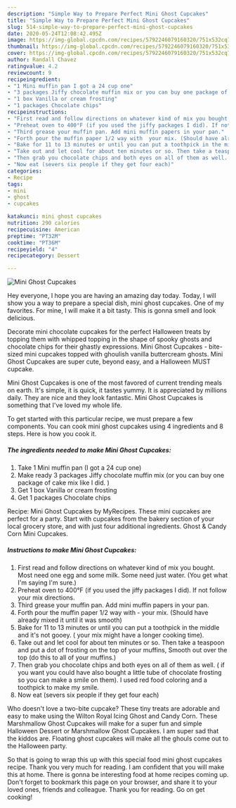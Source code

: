 ```yaml
---
description: "Simple Way to Prepare Perfect Mini Ghost Cupcakes"
title: "Simple Way to Prepare Perfect Mini Ghost Cupcakes"
slug: 514-simple-way-to-prepare-perfect-mini-ghost-cupcakes
date: 2020-05-24T12:08:42.495Z
image: https://img-global.cpcdn.com/recipes/5792246079160320/751x532cq70/mini-ghost-cupcakes-recipe-main-photo.jpg
thumbnail: https://img-global.cpcdn.com/recipes/5792246079160320/751x532cq70/mini-ghost-cupcakes-recipe-main-photo.jpg
cover: https://img-global.cpcdn.com/recipes/5792246079160320/751x532cq70/mini-ghost-cupcakes-recipe-main-photo.jpg
author: Randall Chavez
ratingvalue: 4.2
reviewcount: 9
recipeingredient:
- "1 Mini muffin pan I got a 24 cup one"
- "3 packages Jiffy chocolate muffin mix or you can buy one package of cake mix like I did "
- "1 box Vanilla or cream frosting"
- "1 packages Chocolate chips"
recipeinstructions:
- "First read and follow directions on whatever kind of mix you bought. Most need one egg and some milk. Some need just water. (You get what I&#39;m saying I&#39;m sure.)"
- "Preheat oven to 400°F (if you used the jiffy packages I did). If not follow your mix directions."
- "Third grease your muffin pan. Add mini muffin papers in your pan."
- "Forth pour the muffin paper 1/2 way with  your mix. (Should have already mixed it until it was smooth)"
- "Bake for 11 to 13 minutes or until you can put a toothpick in the middle and it&#39;s not gooey. ( your mix might have a longer cooking time)."
- "Take out and let cool for about ten minutes or so. Then take a teaspoon and put a dot of frosting on the top of your muffins, Smooth out over the top (do this to all of your muffins.)"
- "Then grab you chocolate chips and both eyes on all of them as well. ( if you want you could have also bought a little tube of chocolate frosting so you can make a smile on them). I used red food coloring and a toothpick to make my smile."
- "Now eat (severs six people if they get four each)"
categories:
- Recipe
tags:
- mini
- ghost
- cupcakes

katakunci: mini ghost cupcakes 
nutrition: 290 calories
recipecuisine: American
preptime: "PT32M"
cooktime: "PT36M"
recipeyield: "4"
recipecategory: Dessert

---
```



![Mini Ghost Cupcakes](https://img-global.cpcdn.com/recipes/5792246079160320/751x532cq70/mini-ghost-cupcakes-recipe-main-photo.jpg)

Hey everyone, I hope you are having an amazing day today. Today, I will show you a way to prepare a special dish, mini ghost cupcakes. One of my favorites. For mine, I will make it a bit tasty. This is gonna smell and look delicious.

Decorate mini chocolate cupcakes for the perfect Halloween treats by topping them with whipped topping in the shape of spooky ghosts and chocolate chips for their ghastly expressions. Mini Ghost Cupcakes - bite-sized mini cupcakes topped with ghoulish vanilla buttercream ghosts. Mini Ghost Cupcakes are super cute, beyond easy, and a Halloween MUST cupcake.

Mini Ghost Cupcakes is one of the most favored of current trending meals on earth. It's simple, it is quick, it tastes yummy. It is appreciated by millions daily. They are nice and they look fantastic. Mini Ghost Cupcakes is something that I've loved my whole life.


To get started with this particular recipe, we must prepare a few components. You can cook mini ghost cupcakes using 4 ingredients and 8 steps. Here is how you cook it.

<!--inarticleads1-->

##### The ingredients needed to make Mini Ghost Cupcakes:

1. Take 1 Mini muffin pan (I got a 24 cup one)
1. Make ready 3 packages Jiffy chocolate muffin mix (or you can buy one package of cake mix like I did. )
1. Get 1 box Vanilla or cream frosting
1. Get 1 packages Chocolate chips


Recipe: Mini Ghost Cupcakes by MyRecipes. These mini cupcakes are perfect for a party. Start with cupcakes from the bakery section of your local grocery store, and with just four additional ingredients. Ghost &amp; Candy Corn Mini Cupcakes. 

<!--inarticleads2-->

##### Instructions to make Mini Ghost Cupcakes:

1. First read and follow directions on whatever kind of mix you bought. Most need one egg and some milk. Some need just water. (You get what I&#39;m saying I&#39;m sure.)
1. Preheat oven to 400°F (if you used the jiffy packages I did). If not follow your mix directions.
1. Third grease your muffin pan. Add mini muffin papers in your pan.
1. Forth pour the muffin paper 1/2 way with  - your mix. (Should have already mixed it until it was smooth)
1. Bake for 11 to 13 minutes or until you can put a toothpick in the middle and it&#39;s not gooey. ( your mix might have a longer cooking time).
1. Take out and let cool for about ten minutes or so. Then take a teaspoon and put a dot of frosting on the top of your muffins, Smooth out over the top (do this to all of your muffins.)
1. Then grab you chocolate chips and both eyes on all of them as well. ( if you want you could have also bought a little tube of chocolate frosting so you can make a smile on them). I used red food coloring and a toothpick to make my smile.
1. Now eat (severs six people if they get four each)


Who doesn&#39;t love a two-bite cupcake? These tiny treats are adorable and easy to make using the Wilton Royal Icing Ghost and Candy Corn. These Marshmallow Ghost Cupcakes will make for a super fun and simple Halloween Dessert or Marshmallow Ghost Cupcakes. I am super sad that the kiddos are. Floating ghost cupcakes will make all the ghouls come out to the Halloween party. 

So that is going to wrap this up with this special food mini ghost cupcakes recipe. Thank you very much for reading. I am confident that you will make this at home. There is gonna be interesting food at home recipes coming up. Don't forget to bookmark this page on your browser, and share it to your loved ones, friends and colleague. Thank you for reading. Go on get cooking!
